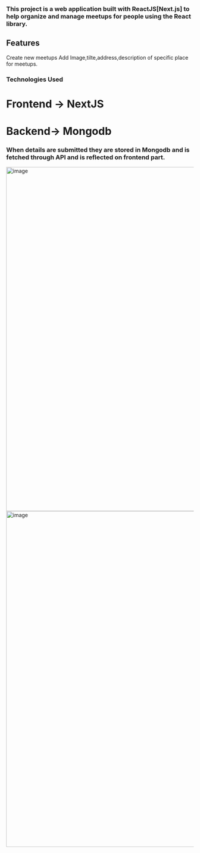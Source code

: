 ### This project is a web application built with ReactJS[Next.js] to help organize and manage meetups for people using the React library.

## Features
Create new meetups
Add Image,tilte,address,description of specific place for meetups.

### Technologies Used
# Frontend -> NextJS
# Backend-> Mongodb

### When details are submitted they are stored in Mongodb and is fetched through API and is reflected on frontend part.

<img width="923" alt="image" src="https://github.com/fahad-ui/NextJs_ReactMeetups_Project/assets/75291621/89d4bc13-ee09-4d72-a7ae-e73217d9c6c3">
<img width="901" alt="image" src="https://github.com/fahad-ui/NextJs_ReactMeetups_Project/assets/75291621/192a5f17-0764-43de-bce9-80e16bdb3543">



